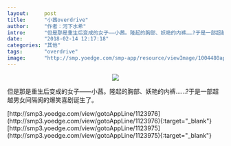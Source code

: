 ```yaml
---
layout:     post
title:      "小茜overdrive"
author:     "作者：河下水希"
intro:      "但是那是重生后变成的女子——小茜。隆起的胸部、妖艳的内裤……?于是一部超越男女间隔阂的爆笑喜剧诞生了。"
date:       "2018-02-14 12:17:18"
categories: "其他"
tags:       "overdrive"
image:      "http://smp.yoedge.com/smp-app/resource/viewImage/1004480appline.png"
---
```

<div style="text-align: center">
<p><img src="http://smp.yoedge.com/smp-app/resource/viewImage/1004480appline.png"/></p>
</div>
<p class="post-meta">
<span>但是那是重生后变成的女子——小茜。隆起的胸部、妖艳的内裤……?于是一部超越男女间隔阂的爆笑喜剧诞生了。</span>
</p>
[http://smp3.yoedge.com/view/gotoAppLine/1123976](http://smp3.yoedge.com/view/gotoAppLine/1123976){:target="_blank"}
[http://smp3.yoedge.com/view/gotoAppLine/1123975](http://smp3.yoedge.com/view/gotoAppLine/1123975){:target="_blank"}


